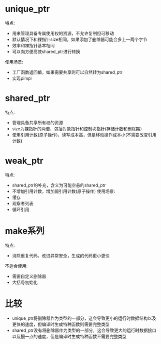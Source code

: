 # unique_ptr
特点:
- 用来管理具备专属使用权的资源，不允许复制但可移动
- 默认情况下和裸指针size相同，如果添加了删除器可能会多上一两个字节
- 效率和裸指针基本相同
- 可以向方便高效shared_ptr进行转换

使用场景:
- 工厂函数返回值，如果需要共享则可以自然转为shared_ptr
- 实现pimpl

# shared_ptr
特点:
- 管理具备共享所有权的资源
- size为裸指针的两倍，包括对象指针和控制块指针(存储计数和删除期)
- 使用引用计数(原子操作)，读写成本高，但是移动操作成本小(不需要改变引用计数)

# weak_ptr
特点:
- shared_ptr的补充，含义为可能空悬的shared_ptr
- 不增加引用计数，增加弱引用计数(原子操作)
使用场景:
- 缓存
- 观察者列表
- 循环引用

# make系列
特点:
- 消除重复代码，改进异常安全，生成的代码更小更快

不适合使用:
- 需要自定义删除器
- 大括号初始化

# 比较
- unique_ptr将删除器作为类型的一部分，这会导致更小的运行时数据结构以及更快的速度，但编译时生成特种函数则需要完整类型
- shared_ptr没有将删除器作为类型的一部分，这会导致更大的运行时数据接口以及慢一点的速度，但是编译时生成特种函数不需要完整类型